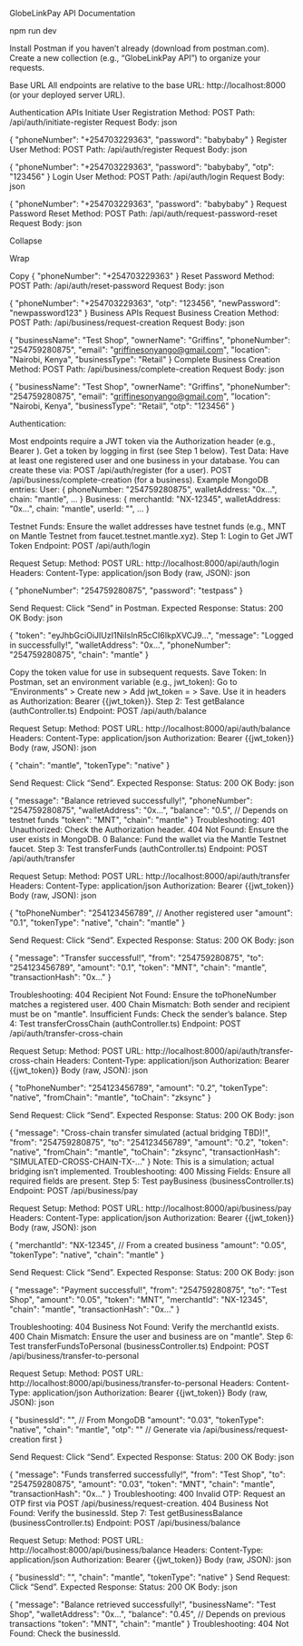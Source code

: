 GlobeLinkPay API Documentation

npm run dev


Install Postman if you haven’t already (download from postman.com).
Create a new collection (e.g., “GlobeLinkPay API”) to organize your requests.

Base URL
All endpoints are relative to the base URL: http://localhost:8000 (or your deployed server URL).

Authentication APIs
Initiate User Registration
Method: POST
Path: /api/auth/initiate-register
Request Body:
json


{
  "phoneNumber": "+254703229363",
  "password": "babybaby"
}
Register User
Method: POST
Path: /api/auth/register
Request Body:
json


{
  "phoneNumber": "+254703229363",
  "password": "babybaby",
  "otp": "123456"
}
Login User
Method: POST
Path: /api/auth/login
Request Body:
json


{
  "phoneNumber": "+254703229363",
  "password": "babybaby"
}
Request Password Reset
Method: POST
Path: /api/auth/request-password-reset
Request Body:
json

Collapse

Wrap

Copy
{
  "phoneNumber": "+254703229363"
}
Reset Password
Method: POST
Path: /api/auth/reset-password
Request Body:
json


{
  "phoneNumber": "+254703229363",
  "otp": "123456",
  "newPassword": "newpassword123"
}
Business APIs
Request Business Creation
Method: POST
Path: /api/business/request-creation
Request Body:
json


{
  "businessName": "Test Shop",
  "ownerName": "Griffins",
  "phoneNumber": "254759280875",
  "email": "griffinesonyango@gmail.com",
  "location": "Nairobi, Kenya",
  "businessType": "Retail"
}
Complete Business Creation
Method: POST
Path: /api/business/complete-creation
Request Body:
json


{
  "businessName": "Test Shop",
  "ownerName": "Griffins",
  "phoneNumber": "254759280875",
  "email": "griffinesonyango@gmail.com",
  "location": "Nairobi, Kenya",
  "businessType": "Retail",
  "otp": "123456"
}










Authentication:

Most endpoints require a JWT token via the Authorization header (e.g., Bearer <token>).
Get a token by logging in first (see Step 1 below).
Test Data:
Have at least one registered user and one business in your database. You can create these via:
POST /api/auth/register (for a user).
POST /api/business/complete-creation (for a business).
Example MongoDB entries:
User: { phoneNumber: "254759280875", walletAddress: "0x...", chain: "mantle", ... }
Business: { merchantId: "NX-12345", walletAddress: "0x...", chain: "mantle", userId: "<user-id>", ... }


Testnet Funds:
Ensure the wallet addresses have testnet funds (e.g., MNT on Mantle Testnet from faucet.testnet.mantle.xyz).
Step 1: Login to Get JWT Token
Endpoint: POST /api/auth/login

Request Setup:
Method: POST
URL: http://localhost:8000/api/auth/login
Headers:
Content-Type: application/json
Body (raw, JSON):
json


{
  "phoneNumber": "254759280875",
  "password": "testpass"
}


Send Request:
Click “Send” in Postman.
Expected Response:
Status: 200 OK
Body:
json


{
  "token": "eyJhbGciOiJIUzI1NiIsInR5cCI6IkpXVCJ9...",
  "message": "Logged in successfully!",
  "walletAddress": "0x...",
  "phoneNumber": "254759280875",
  "chain": "mantle"
}

Copy the token value for use in subsequent requests.
Save Token:
In Postman, set an environment variable (e.g., jwt_token):
Go to “Environments” > Create new > Add jwt_token = <paste-token-here> > Save.
Use it in headers as Authorization: Bearer {{jwt_token}}.
Step 2: Test getBalance (authController.ts)
Endpoint: POST /api/auth/balance

Request Setup:
Method: POST
URL: http://localhost:8000/api/auth/balance
Headers:
Content-Type: application/json
Authorization: Bearer {{jwt_token}}
Body (raw, JSON):
json


{
  "chain": "mantle",
  "tokenType": "native"
}


Send Request:
Click “Send”.
Expected Response:
Status: 200 OK
Body:
json


{
  "message": "Balance retrieved successfully!",
  "phoneNumber": "254759280875",
  "walletAddress": "0x...",
  "balance": "0.5", // Depends on testnet funds
  "token": "MNT",
  "chain": "mantle"
}
Troubleshooting:
401 Unauthorized: Check the Authorization header.
404 Not Found: Ensure the user exists in MongoDB.
0 Balance: Fund the wallet via the Mantle Testnet faucet.
Step 3: Test transferFunds (authController.ts)
Endpoint: POST /api/auth/transfer


Request Setup:
Method: POST
URL: http://localhost:8000/api/auth/transfer
Headers:
Content-Type: application/json
Authorization: Bearer {{jwt_token}}
Body (raw, JSON):
json


{
  "toPhoneNumber": "254123456789", // Another registered user
  "amount": "0.1",
  "tokenType": "native",
  "chain": "mantle"
}


Send Request:
Click “Send”.
Expected Response:
Status: 200 OK
Body:
json


{
  "message": "Transfer successful!",
  "from": "254759280875",
  "to": "254123456789",
  "amount": "0.1",
  "token": "MNT",
  "chain": "mantle",
  "transactionHash": "0x..."
}


Troubleshooting:
404 Recipient Not Found: Ensure the toPhoneNumber matches a registered user.
400 Chain Mismatch: Both sender and recipient must be on "mantle".
Insufficient Funds: Check the sender’s balance.
Step 4: Test transferCrossChain (authController.ts)
Endpoint: POST /api/auth/transfer-cross-chain

Request Setup:
Method: POST
URL: http://localhost:8000/api/auth/transfer-cross-chain
Headers:
Content-Type: application/json
Authorization: Bearer {{jwt_token}}
Body (raw, JSON):
json


{
  "toPhoneNumber": "254123456789",
  "amount": "0.2",
  "tokenType": "native",
  "fromChain": "mantle",
  "toChain": "zksync"
}


Send Request:
Click “Send”.
Expected Response:
Status: 200 OK
Body:
json


{
  "message": "Cross-chain transfer simulated (actual bridging TBD)!",
  "from": "254759280875",
  "to": "254123456789",
  "amount": "0.2",
  "token": "native",
  "fromChain": "mantle",
  "toChain": "zksync",
  "transactionHash": "SIMULATED-CROSS-CHAIN-TX-..."
}
Note: This is a simulation; actual bridging isn’t implemented.
Troubleshooting:
400 Missing Fields: Ensure all required fields are present.
Step 5: Test payBusiness (businessController.ts)
Endpoint: POST /api/business/pay

Request Setup:
Method: POST
URL: http://localhost:8000/api/business/pay
Headers:
Content-Type: application/json
Authorization: Bearer {{jwt_token}}
Body (raw, JSON):
json


{
  "merchantId": "NX-12345", // From a created business
  "amount": "0.05",
  "tokenType": "native",
  "chain": "mantle"
}


Send Request:
Click “Send”.
Expected Response:
Status: 200 OK
Body:
json


{
  "message": "Payment successful!",
  "from": "254759280875",
  "to": "Test Shop",
  "amount": "0.05",
  "token": "MNT",
  "merchantId": "NX-12345",
  "chain": "mantle",
  "transactionHash": "0x..."
}

Troubleshooting:
404 Business Not Found: Verify the merchantId exists.
400 Chain Mismatch: Ensure the user and business are on "mantle".
Step 6: Test transferFundsToPersonal (businessController.ts)
Endpoint: POST /api/business/transfer-to-personal



Request Setup:
Method: POST
URL: http://localhost:8000/api/business/transfer-to-personal
Headers:
Content-Type: application/json
Authorization: Bearer {{jwt_token}}
Body (raw, JSON):
json


{
  "businessId": "<business-id>", // From MongoDB
  "amount": "0.03",
  "tokenType": "native",
  "chain": "mantle",
  "otp": "<otp>" // Generate via /api/business/request-creation first
}


Send Request:
Click “Send”.
Expected Response:
Status: 200 OK
Body:
json


{
  "message": "Funds transferred successfully!",
  "from": "Test Shop",
  "to": "254759280875",
  "amount": "0.03",
  "token": "MNT",
  "chain": "mantle",
  "transactionHash": "0x..."
}
Troubleshooting:
400 Invalid OTP: Request an OTP first via POST /api/business/request-creation.
404 Business Not Found: Verify the businessId.
Step 7: Test getBusinessBalance (businessController.ts)
Endpoint: POST /api/business/balance

Request Setup:
Method: POST
URL: http://localhost:8000/api/business/balance
Headers:
Content-Type: application/json
Authorization: Bearer {{jwt_token}}
Body (raw, JSON):
json


{
  "businessId": "<business-id>",
  "chain": "mantle",
  "tokenType": "native"
}
Send Request:
Click “Send”.
Expected Response:
Status: 200 OK
Body:
json


{
  "message": "Balance retrieved successfully!",
  "businessName": "Test Shop",
  "walletAddress": "0x...",
  "balance": "0.45", // Depends on previous transactions
  "token": "MNT",
  "chain": "mantle"
}
Troubleshooting:
404 Not Found: Check the businessId.